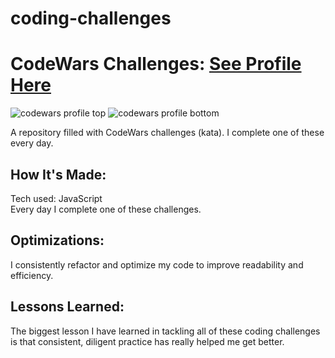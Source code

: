 # coding-challenges
<h1>CodeWars Challenges: <a href="https://www.codewars.com/users/Justinmemphis">See Profile Here</a></h1>
  <img src="https://s3.amazonaws.com/www.justinmemphis.com/images/codewars-5kyu-top-041723.jpg" alt="codewars profile top">
  <img src="https://s3.amazonaws.com/www.justinmemphis.com/images/codewars-5kyu-bottom-041723.jpg" alt="codewars profile bottom">

A repository filled with CodeWars challenges (kata).  I complete one of these every day.
<h2>How It's Made:</h2>
Tech used: JavaScript<br />
Every day I complete one of these challenges.
<h2>Optimizations:</h2>
I consistently refactor and optimize my code to improve readability and efficiency.
<h2>Lessons Learned:</h2>
The biggest lesson I have learned in tackling all of these coding challenges is that consistent, diligent practice has really helped me get better.
